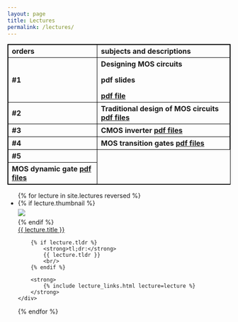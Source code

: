 ```yaml
---
layout: page
title: Lectures
permalink: /lectures/
---
```


  <style>
    table, td, th {
      border: 1px solid black;
    }

    table {
      border-collapse: collapse;
      width: 100%;
    }

    th {
      text-align: left;
    }
  </style>
  <table>
    <tr> 
    <th>orders</th>
    <th>subjects and descriptions</th>
    </tr>
    <tr>
    <th> #1</th>
    <th> Designing MOS circuits  <p> pdf slides</p> <a href= "static_files/lectures/NM-Digital1-MOS.pdf">pdf file</a>  </th>
    </tr>
    <tr>
    <th>#2 </th>
    <th> Traditional design of MOS circuits <a href = "static_files/lectures/NM-Digital2-NMOS.pdf"> pdf files</a></th>
    </tr>
    <tr>
    <th>#3 </th>
    <th> CMOS inverter <a href ="static_files/lectures/NM-Digital3-CMOS.pdf">pdf files</a></th>
    </tr>
    <tr>
    <th>#4 </th>
    <th> MOS transition gates <a href = "static_files/lectures/NM-Digital4-MOS-Xgates.pdf">pdf files</a></th>
    </tr>
    <tr>
    <th>#5<tr> 
    <th>MOS dynamic gate <a href = "static_files/lectures/NM-Digital5-Dynamic.pdf">pdf files</a> </th>
    </tr>
  </table>
 










<ul id="archive">
{% for lecture in site.lectures reversed %}
<li class="archiveposturl" style="background: transparent">
<div class="lecture-container">
    {% if lecture.thumbnail %}
    <div class="thumbnail">
      <div class="center-cropped" style="margin-top:5px;margin-bottom:5px;background-image: url('{{ lecture.thumbnail | prepend: site.baseurl }}');">
        <img src="{{ lecture.thumbnail | prepend: site.baseurl }}"/>
      </div>
    </div>
    {% endif %}
    <div class="content">
        <span><a href="
            {% if lecture.slides contains '://' %}
              {{ lecture.slides }} 
            {% else %}
              {{ lecture.slides | prepend: site.baseurl }} 
            {% endif %}">{{ lecture.title }}</a>
        </span><br>

        {% if lecture.tldr %}
            <strong>tl;dr:</strong> 
            {{ lecture.tldr }}
            <br/>
        {% endif %}

        <strong>
            {% include lecture_links.html lecture=lecture %}
        </strong>
    </div>
</div>
</li>
{% endfor %}
</ul>